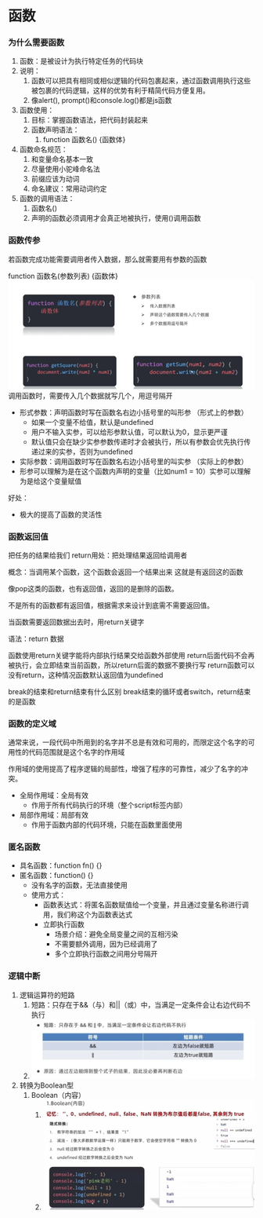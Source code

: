 # 函数

### 为什么需要函数

1. 函数：是被设计为执行特定任务的代码块
2. 说明：
   1. 函数可以把具有相同或相似逻辑的代码包裹起来，通过函数调用执行这些被包裹的代码逻辑，这样的优势有利于精简代码方便复用。
   2. 像alert(), prompt()和console.log()都是js函数
3. 函数使用：
   1. 目标：掌握函数语法，把代码封装起来
   2. 函数声明语法：
      1. function 函数名() {函数体}
4. 函数命名规范：
   1. 和变量命名基本一致
   2. 尽量使用小驼峰命名法
   3. 前缀应该为动词
   4. 命名建议：常用动词约定
5. 函数的调用语法：
   1. 函数名()
   2. 声明的函数必须调用才会真正地被执行，使用()调用函数

### 函数传参

若函数完成功能需要调用者传入数据，那么就需要用有参数的函数

function 函数名(参数列表) {函数体}
![alt text](image.png)
调用函数时，需要传入几个数据就写几个，用逗号隔开

- 形式参数：声明函数时写在函数名右边小括号里的叫形参 （形式上的参数）
  - 如果一个变量不给值，默认是undefined
  - 用户不输入实参，可以给形参默认值，可以默认为0，显示更严谨
  - 默认值只会在缺少实参参数传递时才会被执行，所以有参数会优先执行传递过来的实参，否则为undefined
- 实际参数：调用函数时写在函数名右边小括号里的叫实参 （实际上的参数）
- 形参可以理解为是在这个函数内声明的变量（比如num1 = 10）实参可以理解为是给这个变量赋值

好处：
- 极大的提高了函数的灵活性

### 函数返回值

把任务的结果给我们
return用处：把处理结果返回给调用者

概念：当调用某个函数，这个函数会返回一个结果出来
这就是有返回这的函数

像pop这类的函数，也有返回值，返回的是删除的函数。

不是所有的函数都有返回值，根据需求来设计到底需不需要返回值。

当函数需要返回数据出去时，用return关键字

语法：return 数据

函数使用return关键字能将内部执行结果交给函数外部使用
return后面代码不会再被执行，会立即结束当前函数，所以return后面的数据不要换行写
return函数可以没有return，这种情况函数默认返回值为undefined

break的结束和return结束有什么区别
break结束的循环或者switch，return结束的是函数

### 函数的定义域

通常来说，一段代码中所用到的名字并不总是有效和可用的，而限定这个名字的可用性的代码范围就是这个名字的作用域

作用域的使用提高了程序逻辑的局部性，增强了程序的可靠性，减少了名字的冲突。

- 全局作用域：全局有效
  - 作用于所有代码执行的环境（整个script标签内部）
- 局部作用域：局部有效
  - 作用于函数内部的代码环境，只能在函数里面使用


### 匿名函数

- 具名函数：function fn() {}
- 匿名函数：function() {}
  - 没有名字的函数，无法直接使用
  - 使用方式：
    - 函数表达式：将匿名函数赋值给一个变量，并且通过变量名称进行调用，我们称这个为函数表达式
    - 立即执行函数
      - 场景介绍：避免全局变量之间的互相污染
      - 不需要额外调用，因为已经调用了
      - 多个立即执行函数之间用分号隔开


### 逻辑中断

1. 逻辑运算符的短路
   1. 短路：只存在于&&（与）和||（或）中，当满足一定条件会让右边代码不执行
   2. ![alt text](image-1.png)
2. 转换为Boolean型
   1. Boolean（内容）
      1. ![alt text](image-2.png)
      2. ![alt text](image-4.png)
  


